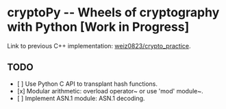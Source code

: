cryptoPy -- Wheels of cryptography with Python \[Work in Progress\]
===================================================================

Link to previous C++ implementation: [weiz0823/crypto\_practice].

TODO
----

-   \[ \] Use Python C API to transplant hash functions.
-   \[x\] Modular arithmetic: overload operator\~ or use 'mod' module\~.
-   \[ \] Implement ASN.1 module: ASN.1 decoding.

  [weiz0823/crypto\_practice]: https://github.com/weiz0823/crypto_practice
